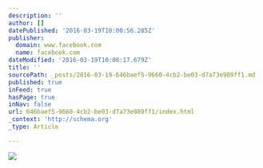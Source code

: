 ```yaml
---
description: ''
author: []
datePublished: '2016-03-19T10:00:56.285Z'
publisher:
  domain: www.facebook.com
  name: facebook.com
dateModified: '2016-03-19T10:00:17.679Z'
title: ''
sourcePath: _posts/2016-03-19-646baef5-9660-4cb2-be03-d7a73e989ff1.md
published: true
inFeed: true
hasPage: true
inNav: false
url: 646baef5-9660-4cb2-be03-d7a73e989ff1/index.html
_context: 'http://schema.org'
_type: Article

---
```

![](http://ecx.images-amazon.com/images/G/01/img13/associates/amazon_homepage_assoc_728x90_2_grey._V345622116_.png)